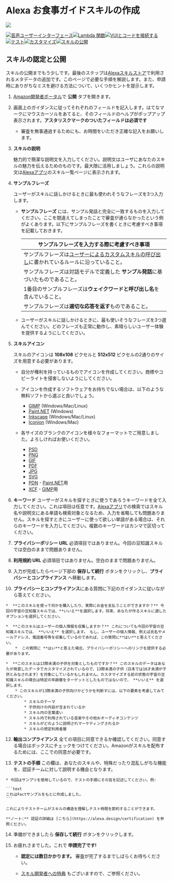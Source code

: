 # Alexa お食事ガイドスキルの作成
<img src="https://m.media-amazon.com/images/G/01/mobile-apps/dex/alexa/alexa-skills-kit/tutorials/quiz-game/header._TTH_.png" />

[![音声ユーザーインターフェース](https://m.media-amazon.com/images/G/01/mobile-apps/dex/alexa/alexa-skills-kit/jp/tutorials/navigation/1-locked.png)](./1-voice-user-interface.md)[![Lambda 関数](https://m.media-amazon.com/images/G/01/mobile-apps/dex/alexa/alexa-skills-kit/jp/tutorials/navigation/2-locked.png)](./2-lambda-function.md)[![VUIとコードを接続する](https://m.media-amazon.com/images/G/01/mobile-apps/dex/alexa/alexa-skills-kit/jp/tutorials/navigation/3-locked.png)](./3-connect-vui-to-code.md)[![テスト](https://m.media-amazon.com/images/G/01/mobile-apps/dex/alexa/alexa-skills-kit/jp/tutorials/navigation/4-locked.pn)](./4-testing.md)[![カスタマイズ](https://m.media-amazon.com/images/G/01/mobile-apps/dex/alexa/alexa-skills-kit/jp/tutorials/navigation/5-locked.png)](./5-customization.md)[![スキルの公開](https://m.media-amazon.com/images/G/01/mobile-apps/dex/alexa/alexa-skills-kit/jp/tutorials/navigation/6-on.png)](./6-publication.md)

## スキルの認定と公開

スキルの公開までもう少しです。最後のステップは[Alexaスキルストア](http://amazon.com/skills)で利用されるメタデータの追加です。このページで必要な手順を解説します。また、申請時にありがちなミスを避ける方法について、いくつかヒントを提示します。

1.  [Amazon開発者ポータル](https://developer.amazon.com/edw/home.html#/skills/list)で **公開** タブを開きます。

2. 画面上のガイダンスに従ってそれぞれのフィールドを記入します。はてなマークにマウスカーソルをあてると、そのフィールドのヘルプがポップアップ表示されます。**アスタリスクマークのついたフィールドは必須です**
	* 審査を無事通過するためにも、お時間をいただき正確な記入をお願いします。

3.  **スキルの説明**

	魅力的で簡潔な説明文を入力してください。説明文はユーザにあなたのスキルの魅力を伝えるためのものです。最大限に活用しましょう。これらの説明文は[Alexaアプリ](http://alexa.amazon.co.jp/spa/index.html#skills)のスキル一覧ページに表示されます。
 
4.  **サンプルフレーズ** 

	ユーザーがスキルに話しかけるときに最も使われそうなフレーズを3つ入力します。

    *  **サンプルフレーズ** には、サンプル発話と完全に一致するものを入力してください。ここを間違えてしまったことで審査が通らなかったという例がよくあります。以下にサンプルフレーズを書くときに考慮すべき事項を記載しておきます。

       | サンプルフレーズを入力する際に考慮すべき事項 |
       | ----------------------------------------- |
       | サンプルフレーズは[ユーザーによるカスタムスキルの呼び出し](https://developer.amazon.com/public/solutions/alexa/alexa-skills-kit/docs/supported-phrases-to-begin-a-conversation)に書かれているルールに沿っていること。 |
       | サンプルフレーズは対話モデルで定義した **サンプル発話**に基づいたものであること。 |
       | 1番目のサンプルフレーズは**ウェイクワードと呼び出し名**を含んでいること。 |
       | サンプルフレーズは**適切な応答を返す**ものであること。 |

    *  ユーザーがスキルに話しかけるときに、最も使いそうなフレーズを3つ選んでください。どのフレーズも正常に動作し、素晴らしいユーザー体験を提供するようにしてください。

5.  **スキルアイコン** 

	スキルのアイコンは **108x108** ピクセルと **512x512** ピクセルの2通りのサイズを用意する必要があります。

    *  自分が権利を持っているものでアイコンを作成してください。商標やコピーライトを侵害しないようにしてください。
    *  アイコンを作成するソフトウェアをお持ちでない場合は、以下のような無料ソフトから選ぶと良いでしょう。

       *  [GIMP](https://www.gimp.org/) (Windows/Mac/Linux)
       *  [Paint.NET](http://www.getpaint.net/index.html) (Windows)
       *  [Inkscape](http://inkscape.org) (Windows/Mac/Linux)
       *  [Iconion](http://iconion.com/) (Windows/Mac)

    *  各サイズのブランクのアイコンを様々なフォーマットでご用意しました。よろしければお使いください。

       *  [PSD](https://m.media-amazon.com/images/G/01/mobile-apps/dex/alexa/alexa-skills-kit/tutorials/general/icon-templates/psd.zip)
       *  [PNG](https://m.media-amazon.com/images/G/01/mobile-apps/dex/alexa/alexa-skills-kit/tutorials/general/icon-templates/png.zip)
       *  [GIF](https://m.media-amazon.com/images/G/01/mobile-apps/dex/alexa/alexa-skills-kit/tutorials/general/icon-templates/gif.zip)
       *  [PDF](https://m.media-amazon.com/images/G/01/mobile-apps/dex/alexa/alexa-skills-kit/tutorials/general/icon-templates/pdf.zip)
       *  [JPG](https://m.media-amazon.com/images/G/01/mobile-apps/dex/alexa/alexa-skills-kit/tutorials/general/icon-templates/jpg.zip)
       *  [SVG](https://m.media-amazon.com/images/G/01/mobile-apps/dex/alexa/alexa-skills-kit/tutorials/general/icon-templates/svg.zip)
       *  [PDN](https://m.media-amazon.com/images/G/01/mobile-apps/dex/alexa/alexa-skills-kit/tutorials/general/icon-templates/pdn.zip) - [Paint.NET](http://www.getpaint.net/index.html)用
       *  [XCF](https://m.media-amazon.com/images/G/01/mobile-apps/dex/alexa/alexa-skills-kit/tutorials/general/icon-templates/xcf.zip) - [GIMP](https://www.gimp.org/)用

7.  **キーワード** ユーザーがスキルを探すときに使うであろうキーワードを全て入力してください。これは項目は任意です。[Alexaアプリ](http://alexa.amazon.co.jp)での検索ではスキル名や説明文にある単語も検索対象となるため、入力を省略しても問題ありません。スキルを探すときにユーザーに使って欲しい単語がある場合は、それらのキーワードを入力してください。複数のキーワードはカンマで区切ってください。

8. **プライバシーポリシー URL** 必須項目ではありません。今回の豆知識スキルでは空白のままで問題ありません。

9. **利用規約 URL** 必須項目ではありません。空白のままで問題ありません。

10. 入力が完成したらページ下部の **保存して続行** ボタンをクリックし、**プライバシーとコンプライアンス** へ移動します。

11.  **プライバシーとコンプライアンス**にある質問に下記のガイダンスに従いながら答えてください。

    *  **このスキルを使って何かを購入したり、実際にお金を支払うことができますか？** 今回の宇宙の豆知識スキルでは、**いいえ**を選択します。将来、あなたが作るスキルに適したオプションを選択してください。

    *  **このスキルはユーザーの個人情報を収集しますか？** これについても今回の宇宙の豆知識スキルでは、 **いいえ** を選択します。 もし、ユーザーの個人情報、例えば氏名やメールアドレス、電話番号等を収集しているのであれば、この質問に**はい**と答えてください。
        *  この質問に **はい**と答えた場合、プライバシーポリシーへのリンクを提供する必要があります。

    *  **このスキルは13際未満の子供を対象としたものですか？** このスキルのデータはあなたが用意したデータでカスタマイズされているので、13際未満の子供（日本では16才未満が子供とみなされます）を対象にしているかもしれません。カスタマイズする前の状態の宇宙の豆知識スキルの場合は特定の年齢層をターゲットとしたものではないので、 **いいえ** を選択します。
        * このスキルが13際未満の子供向けかどうかを判断すには、以下の要素を考慮してみてください。
            * スキルのテーマ
            * 子供向けの内容が含まれているか
            * スキル内の言葉遣い
            * スキル内で利用されている音楽やその他おオーディオコンテンツ
            * スキルがどのように説明されマーケティングされるか
            * スキルの想定利用者層

12.  **輸出コンプライアンス** 全ての項目に同意できるか確認してください。同意する場合はボックスにチェックをつけてください。Amazonがスキルを配布するためには、ここでの同意が必要です。

13.  **テストの手順** この欄は、あなたのスキルや、特殊だったり混乱しがちな機能を、認証チームに対して説明する機会となります。

	* 今回はサンプリを使用しているので、テストの手順にその旨を記述してください。例:

    ```text
    これはFactサンプルをもとに作成しました。
    ```

    これによりテストチームがスキルの構造を理解しテスト時間を節約することができます。

	**ノート:** 認証の詳細は [こちら](https://alexa.design/certification) を参照ください。

14. 準備ができましたら **保存して続行** ボタンをクリックします。


15. お疲れさまでした。これで **申請完了です!**

    *  **認定には数日かかります。** 審査が完了するまでしばらくお待ちください。

    *  [スキル開発者への特典](https://developer.amazon.com/ja/alexa-skills-kit/alexa-developer-skill-promotion?&sc_category=Owned&sc_channel=RD&sc_campaign=Evangelism2018&sc_publisher=github&sc_content=Survey&sc_detail=fact-nodejs-V2_GUI-6&sc_funnel=Convert&sc_country=WW&sc_medium=Owned_RD_Evangelism2018_github_Survey_fact-nodejs-V2_GUI-6_Convert_WW_beginnersdevs&sc_segment=beginnersdevs) 
    もございますので、ご参照ください。

